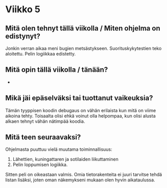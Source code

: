 # Viikko 5

## Mitä olen tehnyt tällä viikolla / Miten ohjelma on edistynyt?

Jonkin verran aikaa meni bugien metsästykseen. Suorituskykytestien teko aloitettu. Pelin logiikkaa edistetty.

## Mitä opin tällä viikolla / tänään?

-

## Mikä jäi epäselväksi tai tuottanut vaikeuksia?

Tämän tyyppisen koodin debugaus on vähän erilaista kun mitä on viime aikoina tehty. Toisaalta olisi ehkä voinut olla helpompaa, kun olisi alusta alkaen tehnyt vähän nätimpää koodia.

## Mitä teen seuraavaksi?

Ohjelmasta puuttuu vielä muutama toiminnallisuus:

1. Lähettien, kuningattaren ja sotilaiden liikuttaminen
2. Pelin loppumisen logiikka.

Sitten peli on oikeastaan valmis. Omia tietorakenteita ei juuri tarvitse tehdä listan lisäksi, joten oman näkemykseni mukaan olen hyvin aikataulussa.
